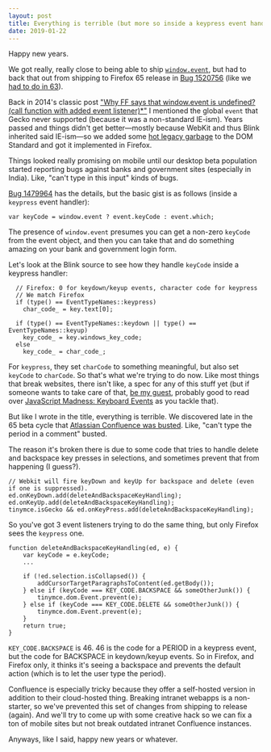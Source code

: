```yaml
---
layout: post
title: Everything is terrible (but more so inside a keypress event handler)
date: 2019-01-22
---
```


Happy new years.

We got really, really close to being able to ship [`window.event`][ev], but had to back that out from shipping to Firefox 65 release in [Bug 1520756][bug1] (like we [had to do in 63][63]).

Back in 2014's classic post ["Why FF says that window.event is undefined? (call function with added event listener)*"][old] I mentioned the global `event` that Gecko never supported (because it was a non-standard IE-ism). Years passed and things didn't get better&mdash;mostly because WebKit and thus Blink inherited said IE-ism&mdash;so we added some [hot legacy garbage][garb] to the DOM Standard and got it implemented in Firefox.

Things looked really promising on mobile until our desktop beta population started reporting bugs against banks and government sites (especially in India). Like, "can't type in this input" kinds of bugs.

[Bug 1479964][kc] has the details, but the basic gist is as follows (inside a `keypress` event handler):

`var keyCode = window.event ? event.keyCode : event.which;`

The presence of `window.event` presumes you can get a non-zero `keyCode` from the event object, and then you can take that and do something amazing on your bank and government login form.

Let's look at the Blink source to see how they handle `keyCode` inside a keypress handler:

```
  // Firefox: 0 for keydown/keyup events, character code for keypress
  // We match Firefox
  if (type() == EventTypeNames::keypress)
    char_code_ = key.text[0];

  if (type() == EventTypeNames::keydown || type() == EventTypeNames::keyup)
    key_code_ = key.windows_key_code;
  else
    key_code_ = char_code_;

```

For `keypress`, they set `charCode` to something meaningful, but also set `keyCode` to `charCode`. So that's what we're trying to do now. Like most things that break websites, there isn't like, a spec for any of this stuff yet (but if someone wants to take care of that, [be my guest][spec], probably good to read over [JavaScript Madness: Keyboard Events][mad] as you tackle that).

But like I wrote in the title, everything is terrible. We discovered late in the 65 beta cycle that [Atlassian Confluence was busted][conf]. Like, "can't type the period in a comment" busted.

The reason it's broken there is due to some code that tries to handle delete and backspace key presses in selections, and sometimes prevent that from happening (I guess?).

```
// Webkit will fire keyDown and keyUp for backspace and delete (even if one is suppressed).
ed.onKeyDown.add(deleteAndBackspaceKeyHandling);
ed.onKeyUp.add(deleteAndBackspaceKeyHandling);
tinymce.isGecko && ed.onKeyPress.add(deleteAndBackspaceKeyHandling);
```

So you've got 3 event listeners trying to do the same thing, but only Firefox sees the `keypress` one. 

```
function deleteAndBackspaceKeyHandling(ed, e) {
    var keyCode = e.keyCode;
    ...

    if (!ed.selection.isCollapsed()) {
        addCursorTargetParagraphsToContent(ed.getBody());
    } else if (keyCode === KEY_CODE.BACKSPACE && someOtherJunk()) {
        tinymce.dom.Event.prevent(e);
    } else if (keyCode === KEY_CODE.DELETE && someOtherJunk()) {
        tinymce.dom.Event.prevent(e);
    }
    return true;
}
```

`KEY_CODE.BACKSPACE` is 46. 46 is the code for a PERIOD in a keypress event, but the code for BACKSPACE in keydown/keyup events. So in Firefox, and Firefox only, it thinks it's seeing a backspace and prevents the default action (which is to let the user type the period).

Confluence is especially tricky because they offer a self-hosted version in addition to their cloud-hosted thing. Breaking intranet webapps is a non-starter, so we've prevented this set of changes from shipping to release (again). And we'll try to come up with some creative hack so we can fix a ton of mobile sites but not break outdated intranet Confluence instances.

Anyways, like I said, happy new years or whatever.


[ev]: https://bugzilla.mozilla.org/show_bug.cgi?id=218415
[kc]: https://bugzilla.mozilla.org/show_bug.cgi?id=1479964
[bug1]: https://bugzilla.mozilla.org/show_bug.cgi?id=1520756
[old]: https://miketaylr.com/posts/2014/04/why-ff-says-that-window-event-is-undefined.html
[garb]: https://dom.spec.whatwg.org/#interface-window-extensions
[spec]: https://github.com/w3c/uievents/issues/213
[conf]: https://bugzilla.mozilla.org/show_bug.cgi?id=1514940
[63]: https://bugzilla.mozilla.org/show_bug.cgi?id=1493869
[mad]: https://unixpapa.com/js/key.html
